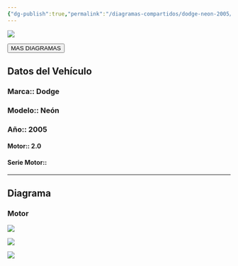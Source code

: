 ```yaml
---
{"dg-publish":true,"permalink":"/diagramas-compartidos/dodge-neon-2005/"}
---
```


<img src="https://lh3.googleusercontent.com/d/137fl3TIZ0-PU8b-Pt0bsjclwHub_u78G" class="logo">

<a href="https://carrosgt.vercel.app/vehiculos/diagramas/"><button class="btn success">MAS DIAGRAMAS</button></a>

## Datos del Vehículo 

### Marca:: Dodge
### Modelo:: Neón 
### Año:: 2005
#### Motor:: 2.0
#### Serie Motor:: 
---

## Diagrama
### Motor 

![](http://drive.google.com/uc?export=view&id=1FL_95NGr-_cNybUsVwowecNKa86_JsFC)

![](http://drive.google.com/uc?export=view&id=1FL1p3Gidg0i9XKx_CImccWnXq1s-CeD6)

![](http://drive.google.com/uc?export=view&id=1FKhPa_f7Y3vTvIsdYmvoRMbdyA-Ij6Xf)